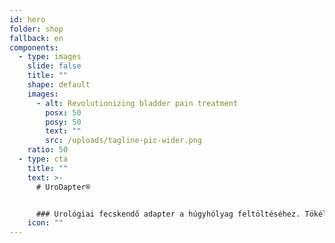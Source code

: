 ```yaml
---
id: hero
folder: shop
fallback: en
components:
  - type: images
    slide: false
    title: ""
    shape: default
    images:
      - alt: Revolutionizing bladder pain treatment
        posx: 50
        posy: 50
        text: ""
        src: /uploads/tagline-pic-wider.png
    ratio: 50
  - type: cta
    title: ""
    text: >-
      # UroDapter®


      ### Urológiai fecskendő adapter a húgyhólyag feltöltéséhez. Tökéletesen helyettesíti a katétert. Lehetővé teszi a fájdalommentes hólyaginstillációt
    icon: ""
---
```

